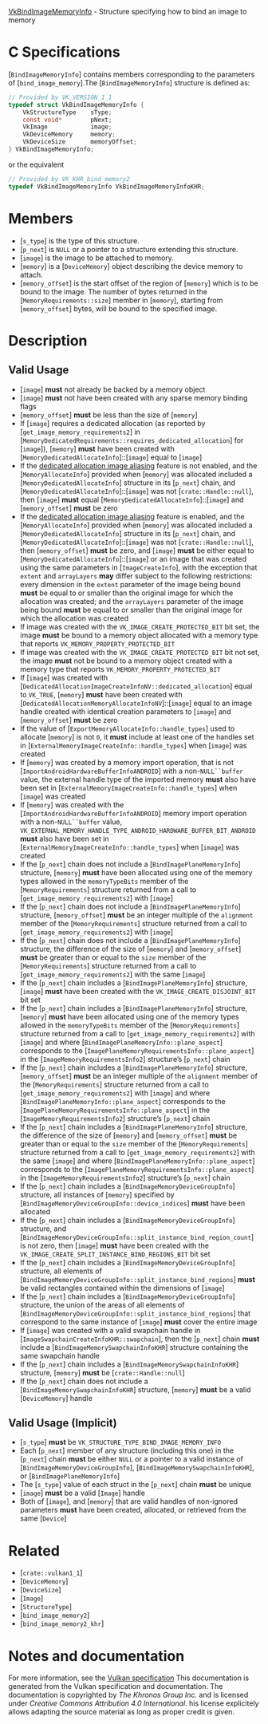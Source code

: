 [VkBindImageMemoryInfo](https://www.khronos.org/registry/vulkan/specs/1.3-extensions/man/html/VkBindImageMemoryInfo.html) - Structure specifying how to bind an image to memory

# C Specifications
[`BindImageMemoryInfo`] contains members corresponding to the parameters
of [`bind_image_memory`].The [`BindImageMemoryInfo`] structure is defined as:
```c
// Provided by VK_VERSION_1_1
typedef struct VkBindImageMemoryInfo {
    VkStructureType    sType;
    const void*        pNext;
    VkImage            image;
    VkDeviceMemory     memory;
    VkDeviceSize       memoryOffset;
} VkBindImageMemoryInfo;
```
or the equivalent
```c
// Provided by VK_KHR_bind_memory2
typedef VkBindImageMemoryInfo VkBindImageMemoryInfoKHR;
```

# Members
- [`s_type`] is the type of this structure.
- [`p_next`] is `NULL` or a pointer to a structure extending this structure.
- [`image`] is the image to be attached to memory.
- [`memory`] is a [`DeviceMemory`] object describing the device memory to attach.
- [`memory_offset`] is the start offset of the region of [`memory`] which is to be bound to the image. The number of bytes returned in the [`MemoryRequirements::size`] member in [`memory`], starting from [`memory_offset`] bytes, will be bound to the specified image.

# Description
## Valid Usage
-  [`image`] **must**  not already be backed by a memory object
-  [`image`] **must**  not have been created with any sparse memory binding flags
-  [`memory_offset`] **must**  be less than the size of [`memory`]
-    If [`image`] requires a dedicated allocation (as reported by [`get_image_memory_requirements2`] in [`MemoryDedicatedRequirements::requires_dedicated_allocation`] for [`image`]), [`memory`] **must**  have been created with [`MemoryDedicatedAllocateInfo`]::[`image`] equal to [`image`]
-    If the [dedicated allocation image aliasing](https://www.khronos.org/registry/vulkan/specs/1.2-extensions/html/vkspec.html#features-dedicatedAllocationImageAliasing) feature is not enabled, and the [`MemoryAllocateInfo`] provided when [`memory`] was allocated included a [`MemoryDedicatedAllocateInfo`] structure in its [`p_next`] chain, and [`MemoryDedicatedAllocateInfo`]::[`image`] was not [`crate::Handle::null`], then [`image`] **must**  equal [`MemoryDedicatedAllocateInfo`]::[`image`] and [`memory_offset`] **must**  be zero
-    If the [dedicated allocation image aliasing](https://www.khronos.org/registry/vulkan/specs/1.2-extensions/html/vkspec.html#features-dedicatedAllocationImageAliasing) feature is enabled, and the [`MemoryAllocateInfo`] provided when [`memory`] was allocated included a [`MemoryDedicatedAllocateInfo`] structure in its [`p_next`] chain, and [`MemoryDedicatedAllocateInfo`]::[`image`] was not [`crate::Handle::null`], then [`memory_offset`] **must**  be zero, and [`image`] **must**  be either equal to [`MemoryDedicatedAllocateInfo`]::[`image`] or an image that was created using the same parameters in [`ImageCreateInfo`], with the exception that `extent` and `arrayLayers` **may**  differ subject to the following restrictions: every dimension in the `extent` parameter of the image being bound  **must**  be equal to or smaller than the original image for which the allocation was created; and the `arrayLayers` parameter of the image being bound  **must**  be equal to or smaller than the original image for which the allocation was created
-    If image was created with the `VK_IMAGE_CREATE_PROTECTED_BIT` bit set, the image  **must**  be bound to a memory object allocated with a memory type that reports `VK_MEMORY_PROPERTY_PROTECTED_BIT`
-    If image was created with the `VK_IMAGE_CREATE_PROTECTED_BIT` bit not set, the image  **must**  not be bound to a memory object created with a memory type that reports `VK_MEMORY_PROPERTY_PROTECTED_BIT`
-    If [`image`] was created with [`DedicatedAllocationImageCreateInfoNV::dedicated_allocation`] equal to `VK_TRUE`, [`memory`] **must**  have been created with [`DedicatedAllocationMemoryAllocateInfoNV`]::[`image`] equal to an image handle created with identical creation parameters to [`image`] and [`memory_offset`] **must**  be zero
-    If the value of [`ExportMemoryAllocateInfo::handle_types`] used to allocate [`memory`] is not `0`, it  **must**  include at least one of the handles set in [`ExternalMemoryImageCreateInfo::handle_types`] when [`image`] was created
-    If [`memory`] was created by a memory import operation, that is not [`ImportAndroidHardwareBufferInfoANDROID`] with a non-`NULL``buffer` value, the external handle type of the imported memory  **must**  also have been set in [`ExternalMemoryImageCreateInfo::handle_types`] when [`image`] was created
-    If [`memory`] was created with the [`ImportAndroidHardwareBufferInfoANDROID`] memory import operation with a non-`NULL``buffer` value, `VK_EXTERNAL_MEMORY_HANDLE_TYPE_ANDROID_HARDWARE_BUFFER_BIT_ANDROID` **must**  also have been set in [`ExternalMemoryImageCreateInfo::handle_types`] when [`image`] was created
-    If the [`p_next`] chain does not include a [`BindImagePlaneMemoryInfo`] structure, [`memory`] **must**  have been allocated using one of the memory types allowed in the `memoryTypeBits` member of the [`MemoryRequirements`] structure returned from a call to [`get_image_memory_requirements2`] with [`image`]
-    If the [`p_next`] chain does not include a [`BindImagePlaneMemoryInfo`] structure, [`memory_offset`] **must**  be an integer multiple of the `alignment` member of the [`MemoryRequirements`] structure returned from a call to [`get_image_memory_requirements2`] with [`image`]
-    If the [`p_next`] chain does not include a [`BindImagePlaneMemoryInfo`] structure, the difference of the size of [`memory`] and [`memory_offset`] **must**  be greater than or equal to the `size` member of the [`MemoryRequirements`] structure returned from a call to [`get_image_memory_requirements2`] with the same [`image`]
-    If the [`p_next`] chain includes a [`BindImagePlaneMemoryInfo`] structure, [`image`] **must**  have been created with the `VK_IMAGE_CREATE_DISJOINT_BIT` bit set
-    If the [`p_next`] chain includes a [`BindImagePlaneMemoryInfo`] structure, [`memory`] **must**  have been allocated using one of the memory types allowed in the `memoryTypeBits` member of the [`MemoryRequirements`] structure returned from a call to [`get_image_memory_requirements2`] with [`image`] and where [`BindImagePlaneMemoryInfo::plane_aspect`] corresponds to the [`ImagePlaneMemoryRequirementsInfo::plane_aspect`] in the [`ImageMemoryRequirementsInfo2`] structure’s [`p_next`] chain
-    If the [`p_next`] chain includes a [`BindImagePlaneMemoryInfo`] structure, [`memory_offset`] **must**  be an integer multiple of the `alignment` member of the [`MemoryRequirements`] structure returned from a call to [`get_image_memory_requirements2`] with [`image`] and where [`BindImagePlaneMemoryInfo::plane_aspect`] corresponds to the [`ImagePlaneMemoryRequirementsInfo::plane_aspect`] in the [`ImageMemoryRequirementsInfo2`] structure’s [`p_next`] chain
-    If the [`p_next`] chain includes a [`BindImagePlaneMemoryInfo`] structure, the difference of the size of [`memory`] and [`memory_offset`] **must**  be greater than or equal to the `size` member of the [`MemoryRequirements`] structure returned from a call to [`get_image_memory_requirements2`] with the same [`image`] and where [`BindImagePlaneMemoryInfo::plane_aspect`] corresponds to the [`ImagePlaneMemoryRequirementsInfo::plane_aspect`] in the [`ImageMemoryRequirementsInfo2`] structure’s [`p_next`] chain
-    If the [`p_next`] chain includes a [`BindImageMemoryDeviceGroupInfo`] structure, all instances of [`memory`] specified by [`BindImageMemoryDeviceGroupInfo::device_indices`] **must**  have been allocated
-    If the [`p_next`] chain includes a [`BindImageMemoryDeviceGroupInfo`] structure, and [`BindImageMemoryDeviceGroupInfo::split_instance_bind_region_count`] is not zero, then [`image`] **must**  have been created with the `VK_IMAGE_CREATE_SPLIT_INSTANCE_BIND_REGIONS_BIT` bit set
-    If the [`p_next`] chain includes a [`BindImageMemoryDeviceGroupInfo`] structure, all elements of [`BindImageMemoryDeviceGroupInfo::split_instance_bind_regions`] **must**  be valid rectangles contained within the dimensions of [`image`]
-    If the [`p_next`] chain includes a [`BindImageMemoryDeviceGroupInfo`] structure, the union of the areas of all elements of [`BindImageMemoryDeviceGroupInfo::split_instance_bind_regions`] that correspond to the same instance of [`image`] **must**  cover the entire image
-    If [`image`] was created with a valid swapchain handle in [`ImageSwapchainCreateInfoKHR::swapchain`], then the [`p_next`] chain  **must**  include a [`BindImageMemorySwapchainInfoKHR`] structure containing the same swapchain handle
-    If the [`p_next`] chain includes a [`BindImageMemorySwapchainInfoKHR`] structure, [`memory`] **must**  be [`crate::Handle::null`]
-    If the [`p_next`] chain does not include a [`BindImageMemorySwapchainInfoKHR`] structure, [`memory`] **must**  be a valid [`DeviceMemory`] handle

## Valid Usage (Implicit)
-  [`s_type`] **must**  be `VK_STRUCTURE_TYPE_BIND_IMAGE_MEMORY_INFO`
-    Each [`p_next`] member of any structure (including this one) in the [`p_next`] chain  **must**  be either `NULL` or a pointer to a valid instance of [`BindImageMemoryDeviceGroupInfo`], [`BindImageMemorySwapchainInfoKHR`], or [`BindImagePlaneMemoryInfo`]
-    The [`s_type`] value of each struct in the [`p_next`] chain  **must**  be unique
-  [`image`] **must**  be a valid [`Image`] handle
-    Both of [`image`], and [`memory`] that are valid handles of non-ignored parameters  **must**  have been created, allocated, or retrieved from the same [`Device`]

# Related
- [`crate::vulkan1_1`]
- [`DeviceMemory`]
- [`DeviceSize`]
- [`Image`]
- [`StructureType`]
- [`bind_image_memory2`]
- [`bind_image_memory2_khr`]

# Notes and documentation
For more information, see the [Vulkan specification](https://www.khronos.org/registry/vulkan/specs/1.3-extensions/html/vkspec.html)
This documentation is generated from the Vulkan specification and documentation.
The documentation is copyrighted by *The Khronos Group Inc.* and is licensed under *Creative Commons Attribution 4.0 International*.
his license explicitely allows adapting the source material as long as proper credit is given.
        